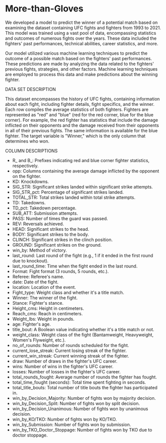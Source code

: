 # More-than-Gloves
 We developed a model to predict the winner of a potential match based on examining the dataset containing UFC fights and fighters from 1993 to 2021. This model was trained using a vast pool of data, encompassing statistics and outcomes of numerous fights over the years. These data included the fighters' past performances, technical abilities, career statistics, and more.

Our model utilized various machine learning techniques to predict the outcome of a possible match based on the fighters' past performances. These predictions are made by analyzing the data related to the fighters' previous fights, strategies, and other factors. Machine learning techniques are employed to process this data and make predictions about the winning fighter.

DATA SET DESCRIPTION

This dataset encompasses the history of UFC fights, containing information about each fight, including fighter details, fight specifics, and the winner. Each row compiles the average statistics of both fighters. Fighters are represented as "red" and "blue" (red for the red corner, blue for the blue corner). For example, the red fighter has statistics that include the damage inflicted on their opponents and the damage received from their opponents in all of their previous fights. The same information is available for the blue fighter. The target variable is "Winner," which is the only column that determines who won.

COLUMN DESCRIPTIONS

- R_ and B_: Prefixes indicating red and blue corner fighter statistics, respectively.
- opp: Columns containing the average damage inflicted by the opponent on the fighter.
- KD: Knockdowns.
- SIG_STR: Significant strikes landed within significant strike attempts.
- SIG_STR_pct: Percentage of significant strikes landed.
- TOTAL_STR: Total strikes landed within total strike attempts.
- TD: Takedowns.
- TD_pct: Takedown percentage.
- SUB_ATT: Submission attempts.
- PASS: Number of times the guard was passed.
- REV: Reversals achieved.
- HEAD: Significant strikes to the head.
- BODY: Significant strikes to the body.
- CLINCH: Significant strikes in the clinch position.
- GROUND: Significant strikes on the ground.
- win_by: Method of victory.
- last_round: Last round of the fight (e.g., 1 if it ended in the first round due to knockout).
- last_round_time: Time when the fight ended in the last round.
- Format: Fight format (3 rounds, 5 rounds, etc.).
- Referee: Referee's name.
- date: Date of the fight.
- location: Location of the event.
- Fight_type: Weight class and whether it's a title match.
- Winner: The winner of the fight.
- Stance: Fighter's stance.
- Height_cms: Height in centimeters.
- Reach_cms: Reach in centimeters.
- Weight_lbs: Weight in pounds.
- age: Fighter's age.
- title_bout: A Boolean value indicating whether it's a title match or not.
- weight_class: Weight class of the fight (Bantamweight, Heavyweight, Women's Flyweight, etc.).
- no_of_rounds: Number of rounds scheduled for the fight.
- current_lose_streak: Current losing streak of the fighter.
- current_win_streak: Current winning streak of the fighter.
- draw: Number of draws in the fighter's UFC career.
- wins: Number of wins in the fighter's UFC career.
- losses: Number of losses in the fighter's UFC career.
- total_rounds_fought: Average number of rounds the fighter has fought.
- total_time_fought (seconds): Total time spent fighting in seconds.
- total_title_bouts: Total number of title bouts the fighter has participated in.
- win_by_Decision_Majority: Number of fights won by majority decision.
- win_by_Decision_Split: Number of fights won by split decision.
- win_by_Decision_Unanimous: Number of fights won by unanimous decision.
- win_by_KO/TKO: Number of fights won by KO/TKO.
- win_by_Submission: Number of fights won by submission.
- win_by_TKO_Doctor_Stoppage: Number of fights won by TKO due to doctor stoppage.


